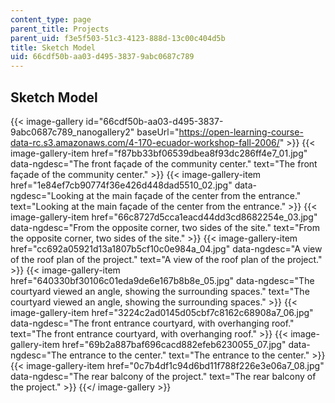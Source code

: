 ```yaml
---
content_type: page
parent_title: Projects
parent_uid: f3e5f503-51c3-4123-888d-13c00c404d5b
title: Sketch Model
uid: 66cdf50b-aa03-d495-3837-9abc0687c789
---
```


Sketch Model
------------
{{< image-gallery id="66cdf50b-aa03-d495-3837-9abc0687c789_nanogallery2" baseUrl="https://open-learning-course-data-rc.s3.amazonaws.com/4-170-ecuador-workshop-fall-2006/" >}}
{{< image-gallery-item href="f87bb33bf06539dbea8f93dc286ff4e7_01.jpg" data-ngdesc="The front façade of the community center." text="The front façade of the community center." >}}
{{< image-gallery-item href="1e84ef7cb90774f36e426d448dad5510_02.jpg" data-ngdesc="Looking at the main façade of the center from the entrance." text="Looking at the main façade of the center from the entrance." >}}
{{< image-gallery-item href="66c8727d5cca1eacd44dd3cd8682254e_03.jpg" data-ngdesc="From the opposite corner, two sides of the site." text="From the opposite corner, two sides of the site." >}}
{{< image-gallery-item href="cc692a05921d13a1807b5cf10c0e984a_04.jpg" data-ngdesc="A view of the roof plan of the project." text="A view of the roof plan of the project." >}}
{{< image-gallery-item href="640330bf30106c01eda9de6e167b8b8e_05.jpg" data-ngdesc="The courtyard viewed an angle, showing the surrounding spaces." text="The courtyard viewed an angle, showing the surrounding spaces." >}}
{{< image-gallery-item href="3224c2ad0145d05cbf7c8162c68908a7_06.jpg" data-ngdesc="The front entrance courtyard, with overhanging roof." text="The front entrance courtyard, with overhanging roof." >}}
{{< image-gallery-item href="69b2a887baf696cacd882efeb6230055_07.jpg" data-ngdesc="The entrance to the center." text="The entrance to the center." >}}
{{< image-gallery-item href="0c7b4df1c94d6bd11f788f226e3e06a7_08.jpg" data-ngdesc="The rear balcony of the project." text="The rear balcony of the project." >}}
{{</ image-gallery >}}